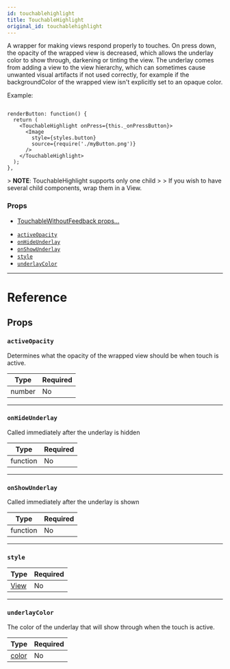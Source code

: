 ```yaml
---
id: touchablehighlight
title: TouchableHighlight
original_id: touchablehighlight
---
```


A wrapper for making views respond properly to touches. On press down, the opacity of the wrapped view is decreased, which allows the underlay color to show through, darkening or tinting the view. The underlay comes from adding a view to the view hierarchy, which can sometimes cause unwanted visual artifacts if not used correctly, for example if the backgroundColor of the wrapped view isn't explicitly set to an opaque color.

Example:

```

renderButton: function() {
  return (
    <TouchableHighlight onPress={this._onPressButton}>
      <Image
        style={styles.button}
        source={require('./myButton.png')}
      />
    </TouchableHighlight>
  );
},

```

&gt; **NOTE**: TouchableHighlight supports only one child &gt; &gt; If you wish to have several child components, wrap them in a View.

### Props

- [TouchableWithoutFeedback props...](touchablewithoutfeedback.md#props)

* [`activeOpacity`](touchablehighlight.md#activeopacity)
* [`onHideUnderlay`](touchablehighlight.md#onhideunderlay)
* [`onShowUnderlay`](touchablehighlight.md#onshowunderlay)
* [`style`](touchablehighlight.md#style)
* [`underlayColor`](touchablehighlight.md#underlaycolor)

---

# Reference

## Props

### `activeOpacity`

Determines what the opacity of the wrapped view should be when touch is active.

| Type   | Required |
| ------ | -------- |
| number | No       |

---

### `onHideUnderlay`

Called immediately after the underlay is hidden

| Type     | Required |
| -------- | -------- |
| function | No       |

---

### `onShowUnderlay`

Called immediately after the underlay is shown

| Type     | Required |
| -------- | -------- |
| function | No       |

---

### `style`

| Type                  | Required |
| --------------------- | -------- |
| [View](view.md#style) | No       |

---

### `underlayColor`

The color of the underlay that will show through when the touch is active.

| Type               | Required |
| ------------------ | -------- |
| [color](colors.md) | No       |
